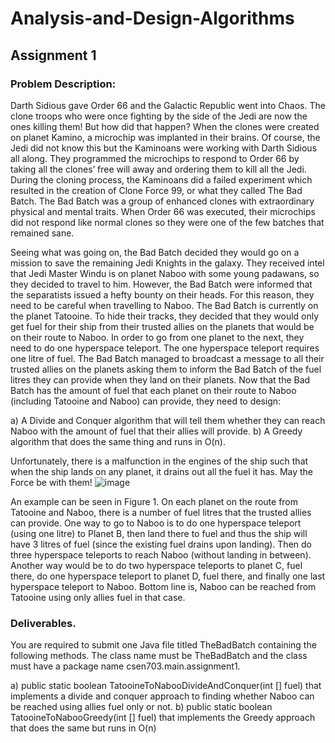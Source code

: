 # Analysis-and-Design-Algorithms
## Assignment 1 
### Problem Description:
Darth Sidious gave Order 66 and the Galactic Republic went into Chaos. The clone troops who were once fighting by the side of the Jedi are now the ones killing them! But how did that happen? When the clones were created on planet Kamino, a microchip was implanted in their brains. Of course, the Jedi did not know this but the Kaminoans were working with Darth Sidious all along. They programmed the microchips to respond to Order 66 by taking all the clones’ free will away and ordering them to kill all the Jedi. During the cloning process, the Kaminoans did a failed experiment which resulted in the creation of Clone Force 99, or what they called The Bad Batch. The Bad Batch was a group of enhanced clones with extraordinary physical and mental traits. When Order 66 was executed, their microchips did not respond like normal clones so they were one of the few batches that remained sane.

Seeing what was going on, the Bad Batch decided they would go on a mission to save the remaining Jedi Knights in the galaxy. They received intel that Jedi Master Windu is on planet Naboo with some young padawans, so they decided to travel to him. However, the Bad Batch were informed that the separatists issued a hefty bounty on their heads. For this reason, they need to be careful when travelling to Naboo. The Bad Batch is currently on the planet Tatooine. To hide their tracks, they decided that they would only get fuel for their ship from their trusted allies on the planets that would be on their route to Naboo. In order to go from one planet to the next, they need to do one hyperspace teleport. The one hyperspace teleport requires one litre of fuel. The Bad Batch managed to broadcast a message to all their trusted allies on the planets asking them to inform the Bad Batch of the fuel litres they can provide when they land on their planets. Now that the Bad Batch has the amount of fuel that each planet on their route to Naboo (including Tatooine and Naboo) can provide, they need to design:

a) A Divide and Conquer algorithm that will tell them whether they can reach Naboo with the amount of fuel that their allies will provide.
b) A Greedy algorithm that does the same thing and runs in O(n). 

Unfortunately, there is a malfunction in the engines of the ship such that when the ship
lands on any planet, it drains out all the fuel it has. May the Force be with them!
![image](https://github.com/LD0720/Analysis-and-Design-Algorithms/assets/106076298/5f45e4ac-d70b-4641-9c1d-a22405bb6e1a)

An example can be seen in Figure 1.
On each planet on the route from Tatooine and Naboo, there is a number of fuel litres that the trusted allies can provide. One way to go to Naboo is to do one hyperspace teleport (using one litre) to Planet B, then land there to fuel and thus the ship will have 3 litres of fuel (since the existing fuel drains upon landing). Then do three hyperspace teleports to reach Naboo (without landing in between). Another way would be to do two hyperspace teleports to planet C, fuel there, do one hyperspace teleport to planet D, fuel there, and finally one last hyperspace  teleport to Naboo. Bottom line is, Naboo can be reached from Tatooine using only allies fuel in that case.
### Deliverables. 
You are required to submit one Java file titled TheBadBatch containing the following methods. The class name must be TheBadBatch and the class must have a package name csen703.main.assignment1.

a) public static boolean TatooineToNabooDivideAndConquer(int [] fuel) that implements a divide and conquer approach to finding whether Naboo can be reached using allies fuel only or not.
b) public static boolean TatooineToNabooGreedy(int [] fuel) that implements the Greedy approach that does the same but runs in O(n)
